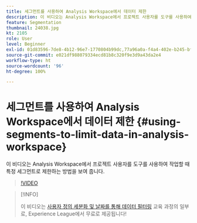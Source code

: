 ```yaml
---
title: 세그먼트를 사용하여 Analysis Workspace에서 데이터 제한
description: 이 비디오는 Analysis Workspace에서 프로젝트 사용자를 도구를 사용하여 작업할 때 특정 세그먼트로 제한하는 방법을 보여 줍니다.
feature: Segmentation
thumbnail: 24038.jpg
kt: 2105
role: User
level: Beginner
exl-id: 01d83596-7de8-4b12-96e7-1770804b99dc,77a96a0a-f4a4-402e-b245-bfb83622a7e7
source-git-commit: e021df988079334ecd81b8c320f9e3d9a43da2e4
workflow-type: ht
source-wordcount: '96'
ht-degree: 100%

---
```


# 세그먼트를 사용하여 Analysis Workspace에서 데이터 제한 {#using-segments-to-limit-data-in-analysis-workspace}

이 비디오는 Analysis Workspace에서 프로젝트 사용자를 도구를 사용하여 작업할 때 특정 세그먼트로 제한하는 방법을 보여 줍니다.

>[!VIDEO](https://video.tv.adobe.com/v/24038/?quality=12)

>[!INFO]
>
> 이 비디오는 [사용자 정의 세분화 및 날짜를 통해 데이터 필터링](https://experienceleague.adobe.com/?recommended=Analytics-U-1-2021.1.filterdata) 교육 과정의 일부로, Experience League에서 무료로 제공됩니다!

